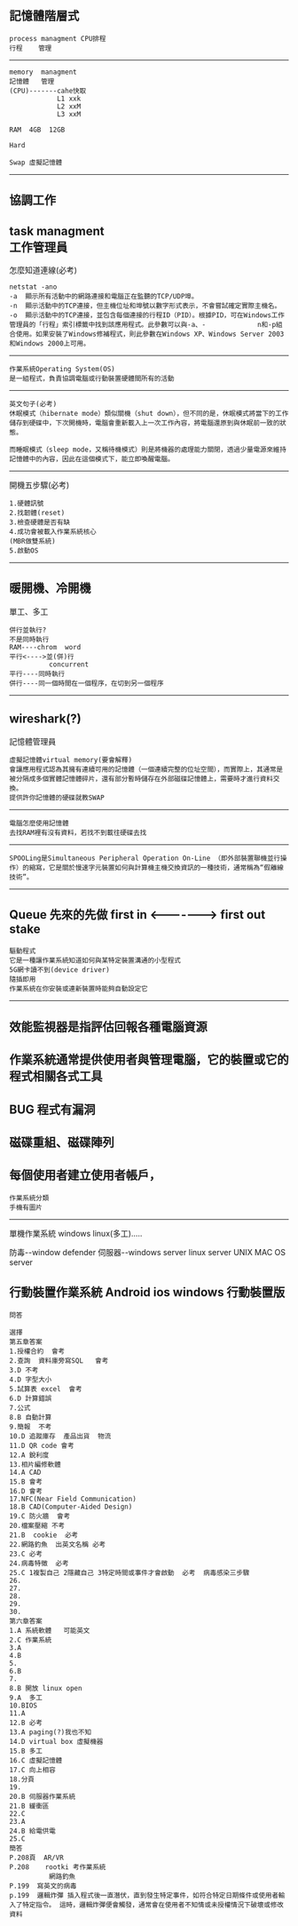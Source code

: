  記憶體階層式
----------------------------
```
process managment CPU排程
行程    管理
```
----------------------------
```
memory  managment
記憶體   管理
(CPU)-------cahe快取
            L1 xxk
            L2 xxM
            L3 xxM

RAM  4GB  12GB

Hard

Swap 虛擬記憶體
```
----------------------------
協調工作
----------------------------
task managment  
工作管理員
----------------------------
怎麼知道連線(必考)
```
netstat -ano
-a	顯示所有活動中的網路連接和電腦正在監聽的TCP/UDP埠。
-n	顯示活動中的TCP連接，但主機位址和埠號以數字形式表示，不會嘗試確定實際主機名。
-o	顯示活動中的TCP連接，並包含每個連接的行程ID（PID）。根據PID，可在Windows工作管理員的「行程」索引標籤中找到該應用程式。此參數可以與-a、-             n和-p組合使用。如果安裝了Windows修補程式，則此參數在Windows XP、Windows Server 2003和Windows 2000上可用。
```
----------------------------
```
作業系統Operating System(OS)
是一組程式，負責協調電腦或行動裝置硬體間所有的活動
```
----------------------------
```
英文句子(必考)
休眠模式（hibernate mode）類似關機（shut down），但不同的是，休眠模式將當下的工作儲存到硬碟中，下次開機時，電腦會重新載入上一次工作內容，將電腦還原到與休眠前一致的狀態。

而睡眠模式（sleep mode，又稱待機模式）則是將機器的處理能力關閉，透過少量電源來維持記憶體中的內容，因此在這個模式下，能立即喚醒電腦。
```
----------------------------
開機五步驟(必考)
```
1.硬體訊號
2.找韌體(reset)
3.檢查硬體是否有缺
4.成功會被載入作業系統核心
(MBR做雙系統)
5.啟動OS
```
----------------------------
暖開機、冷開機
----------------------------
單工、多工
```
併行並執行?
不是同時執行
RAM----chrom  word
平行<---->並(併)行
          concurrent
平行----同時執行
併行----同一個時間在一個程序，在切到另一個程序
```
----------------------------
wireshark(?)
----------------------------
記憶體管理員
```
虛擬記憶體virtual memory(要會解釋)
會讓應用程式認為其擁有連續可用的記憶體（一個連續完整的位址空間），而實際上，其通常是被分隔成多個實體記憶體碎片，還有部分暫時儲存在外部磁碟記憶體上，需要時才進行資料交換。
提供許你記憶體的硬碟就教SWAP
```
----------------------------
```
電腦怎麼使用記憶體
去找RAM裡有沒有資料，若找不到載往硬碟去找
```
----------------------------
```
SPOOLing是Simultaneous Peripheral Operation On-Line （即外部裝置聯機並行操作）的縮寫，它是關於慢速字元裝置如何與計算機主機交換資訊的一種技術，通常稱為“假離線技術”。
```
----------------------------
Queue
先來的先做
first in <-------> first out
stake
----------------------------
```
驅動程式
它是一種讓作業系統知道如何與某特定裝置溝通的小型程式
5G網卡讀不到(device driver)
隨插即用
作業系統在你安裝或連新裝置時能夠自動設定它
```
----------------------------
效能監視器是指評估回報各種電腦資源
----------------------------
作業系統通常提供使用者與管理電腦，它的裝置或它的程式相關各式工具
----------------------------
BUG  程式有漏洞
----------------------------
磁碟重組、磁碟陣列
----------------------------
每個使用者建立使用者帳戶，
----------------------------
```
作業系統分類
手機有圖片
```
----------------------------
單機作業系統
windows linux(多工).....


防毒--window defender
伺服器--windows server
       linux   server
       UNIX
       MAC OS  server
       
行動裝置作業系統
       Android
       ios
       windows 行動裝置版
----------------------------
```
問答

選擇
第五章答案
1.授權合約  會考
2.查詢  資料庫旁寫SQL   會考
3.D 不考
4.D 字型大小
5.試算表 excel  會考
6.D 計算錯誤
7.公式
8.B 自動計算
9.簡報  不考
10.D 追蹤庫存  產品出貨  物流
11.D QR code 會考
12.A 銳利度
13.相片編修軟體
14.A CAD
15.B 會考
16.D 會考
17.NFC(Near Field Communication)
18.B CAD(Computer-Aided Design)
19.C 防火牆  會考
20.檔案壓縮 不考
21.B  cookie  必考
22.網路釣魚  出英文名稱 必考
23.C 必考
24.病毒特徵  必考
25.C 1複製自己 2隱藏自己 3特定時間或事件才會啟動  必考  病毒感染三步驟
26.
27.
28.
29.
30.
第六章答案
1.A 系統軟體   可能英文
2.C 作業系統
3.A 
4.B
5.
6.B
7.
8.B 開放 linux open
9.A  多工
10.BIOS 
11.A
12.B 必考
13.A paging(?)我也不知
14.D virtual box 虛擬機器
15.B 多工
16.C 虛擬記憶體
17.C 向上相容
18.分頁
19.
20.B 伺服器作業系統
21.B 緩衝區
22.C 
23.A
24.B 給電供電
25.C
簡答
P.208頁  AR/VR
P.208    rootki 考作業系統
          網路釣魚
P.199  寫英文的病毒
p.199  邏輯炸彈 插入程式後一直潛伏，直到發生特定事件，如符合特定日期條件或使用者輸入了特定指令。 這時，邏輯炸彈便會觸發，通常會在使用者不知情或未授權情況下破壞或修改資料

```














